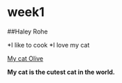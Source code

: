# week1

##Haley Rohe 

*I like to cook
*I love my cat


[My cat Olive](https://imgur.com/jLDMbIz)

**My cat is the cutest cat in the world.**


